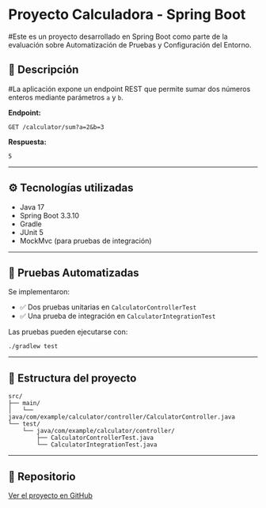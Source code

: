 # Proyecto Calculadora - Spring Boot

#Este es un proyecto  desarrollado en Spring Boot como parte de la evaluación sobre Automatización de Pruebas y Configuración del Entorno.

## 📌 Descripción

#La aplicación expone un endpoint REST que permite sumar dos números enteros mediante parámetros `a` y `b`.

**Endpoint:**  
```
GET /calculator/sum?a=2&b=3
```
**Respuesta:**  
```
5
```

---

## ⚙️ Tecnologías utilizadas

- Java 17
- Spring Boot 3.3.10
- Gradle
- JUnit 5
- MockMvc (para pruebas de integración)

---

## 🧪 Pruebas Automatizadas

Se implementaron:

- ✅ Dos pruebas unitarias en `CalculatorControllerTest`
- ✅ Una prueba de integración en `CalculatorIntegrationTest`

Las pruebas pueden ejecutarse con:

```
./gradlew test
```

---

## 📂 Estructura del proyecto

```
src/
├── main/
│   └── java/com/example/calculator/controller/CalculatorController.java
└── test/
    └── java/com/example/calculator/controller/
        ├── CalculatorControllerTest.java
        └── CalculatorIntegrationTest.java
```
---

## 🔗 Repositorio

[Ver el proyecto en GitHub](https://github.com/gpcardonac/calculator)

